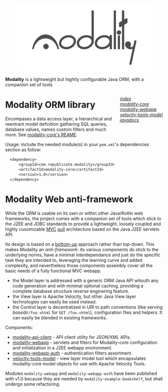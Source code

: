 <p align="center">
  <img src="https://raw.githubusercontent.com/arkanovicz/modality/master/src/site/modality.png" title="Modality">
</p>

**Modality** is a lightweight but hightly configurable Java ORM, with a companion set of tools 

<div style="float:right;font-style:italic;">
  <ul style="list-style-type: none;">
    <li><a href="https://arkanovicz.github.io/modality/docs/index.html">index</a></li>
    <li><a href="https://arkanovicz.github.io/modality/docs/modality-core.html">modality-core</a></li>
    <li><a href="https://arkanovicz.github.io/modality/docs/modality-webapp.html">modality-webapp</a></li>
    <li><a href="https://arkanovicz.github.io/modality/docs/velocity-tools-model.html">velocity-tools-model</a></li>
    <li><a href="https://arkanovicz.github.io/modality/docs/apidocs/">javadocs</a></li>
  </ul>
</diV>

# Modality ORM library

Encompases a data access layer, a hierarchical and reentrant model definition gathering SQL queries, database values, names custom filters and much more. See [modality-core's REAME](modality-core).

Usage: include the needed module(s) in your `pom.xml`'s dependencies section as follow:

      <dependency>
          <groupId>com.republicate.modality</groupId>
          <artifactId>modality-core</artifactId>
          <version>1.0</version>
      </dependency>

# Modality Web anti-framework

While the ORM is usable on its own or within other Java/Kotlin web frameworks, the project comes with a companion set of tools which stick to the J2EE and JDBC standards to provide a lightweight, loosely coupled and highly cusomizable [MVC](https://en.wikipedia.org/wiki/Model%E2%80%93view%E2%80%93controller) [pull](https://en.wikipedia.org/wiki/Web_framework#Push-based_vs._pull-based) architecture based on the Java J2EE servlets API.

Its design is based on a [bottom-up](https://en.wikipedia.org/wiki/Top-down_and_bottom-up_design) approach rather than top-down. This makes Modality an *anti-framework*: its various components do stick to the underlying norms, have a minimal interdependance and just do the specific task they are intended to, leveraging the learning curve and added complexity, and nevertheless those components assembly cover all the basic needs of a fully functional MVC webapp.

+ the Model layer is addressed with a generic ORM Java API witouth any code generation and with minimal optional caching, providing a complete database structure reverse enginering feature.
+ the View layer is Apache Velocity, but other Java View layer technologies can easily be used instead.
+ the Control layer is decentralized in URI to path conventions (like serving *basedir*`/foo.vhtml` for `GET /foo.vhtml`), configuration files and helpers. It can easily be blended in existing frameworks.

Components:

+ [modality-api-client](modality-api-client) - API client utility for JSON/XML APIs.
+ [modality-webapp](modality-webapp) - servlets and filters for Modality-core configuration and initialization in a J2EE webapp environment.
+ [modality-webapp-auth](modality-webapp-auth) - authentication filters assortment.
+ [velocity-tools-model](velocity-tools-model) - view layer model tool which encapsulates modality-core model objects for use with Apache Velocity Tools.

Modules `modality-webapp` and `modality-webapp-auth` have been published with v1.0 because they are needed by `modality-example-bookshelf`, but shall undergo some refactoring. 
